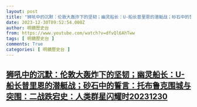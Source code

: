 ```yaml
---
layout: post
title: "狮吼中的沉默：伦敦大轰炸下的坚韧；幽灵船长：U-船长普里恩的潜艇战；砂石中的誓言：托布鲁克围城与突围：二战跌宕史：人类群星闪耀时20231230"
date: 2023-12-30T09:52:54.000Z
author: 明鏡歷史台
from: https://www.youtube.com/watch?v=dfvQl6AhTww
tags: [ 明鏡歷史台 ]
comments: True
categories: [ 明鏡歷史台 ]
---
```

<!--1703929974000-->
[狮吼中的沉默：伦敦大轰炸下的坚韧；幽灵船长：U-船长普里恩的潜艇战；砂石中的誓言：托布鲁克围城与突围：二战跌宕史：人类群星闪耀时20231230](https://www.youtube.com/watch?v=dfvQl6AhTww)
------

<div>

</div>
